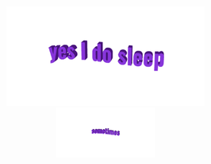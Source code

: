 <div align="center">
  <img width="400" src="https://github.com/NivaldoFarias/NivaldoFarias/blob/main/img/yes-i-do-sleep.gif">
</div>
<div align="center">
  <img height="100" src="https://github.com/NivaldoFarias/NivaldoFarias/blob/main/img/sometimes.gif">
</div>
